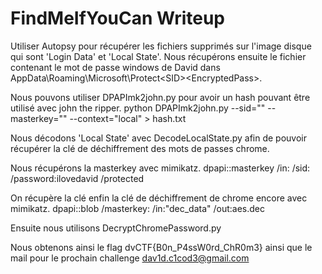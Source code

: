 # FindMeIfYouCan Writeup

Utiliser Autopsy pour récupérer les fichiers supprimés sur l'image disque qui sont 'Login Data' et 'Local State'. Nous récupérons ensuite le fichier contenant le mot de passe windows de David dans AppData\Roaming\Microsoft\Protect\<SID>\<EncryptedPass>.

Nous pouvons utiliser DPAPImk2john.py pour avoir un hash pouvant être utilisé avec john the ripper.
python DPAPImk2john.py --sid="<SID>" --masterkey="<EncryptedPass>" --context="local" > hash.txt

Nous décodons 'Local State' avec DecodeLocalState.py afin de pouvoir récupérer la clé de déchiffrement des mots de passes chrome.

Nous récupérons la masterkey avec mimikatz.
dpapi::masterkey /in:<EncryptedPass> /sid:<SID> /password:ilovedavid /protected

On récupère la clé enfin la clé de déchiffrement de chrome encore avec mimikatz.
dpapi::blob /masterkey:<masterkey> /in:"dec_data" /out:aes.dec

Ensuite nous utilisons DecryptChromePassword.py

Nous obtenons ainsi le flag dvCTF{B0n_P4ssW0rd_ChR0m3} ainsi que le mail pour le prochain challenge dav1d.c1cod3@gmail.com

